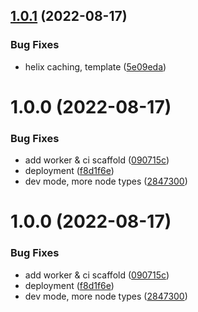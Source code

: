 ## [1.0.1](https://github.com/hlxsites/tmg-ucm/compare/v1.0.0...v1.0.1) (2022-08-17)


### Bug Fixes

* helix caching, template ([5e09eda](https://github.com/hlxsites/tmg-ucm/commit/5e09eda36dc40af89d9cd43c7aeba12ffdd61e5a))

# 1.0.0 (2022-08-17)


### Bug Fixes

* add worker & ci scaffold ([090715c](https://github.com/hlxsites/tmg-ucm/commit/090715c8609bfbed024294ad84f4f860cf9bacf6))
* deployment ([f8d1f6e](https://github.com/hlxsites/tmg-ucm/commit/f8d1f6eeab969307a13108b1ebe1dda8034388e8))
* dev mode, more node types ([2847300](https://github.com/hlxsites/tmg-ucm/commit/2847300c145e509199dd482876abeb58f795399a))

# 1.0.0 (2022-08-17)


### Bug Fixes

* add worker & ci scaffold ([090715c](https://github.com/hlxsites/tmg-ucm/commit/090715c8609bfbed024294ad84f4f860cf9bacf6))
* deployment ([f8d1f6e](https://github.com/hlxsites/tmg-ucm/commit/f8d1f6eeab969307a13108b1ebe1dda8034388e8))
* dev mode, more node types ([2847300](https://github.com/hlxsites/tmg-ucm/commit/2847300c145e509199dd482876abeb58f795399a))
